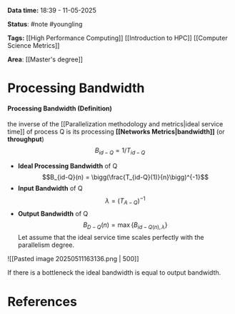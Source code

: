 **Data time:** 18:39 - 11-05-2025

**Status**: #note #youngling 

**Tags:** [[High Performance Computing]] [[Introduction to HPC]] [[Computer Science Metrics]]

**Area**: [[Master's degree]]
# Processing Bandwidth

#### Processing Bandwidth (Definition)
the inverse of the [[Parallelization methodology and metrics|ideal service time]] of process Q is its processing **[[Networks Metrics|bandwidth]]** (or **throughput**)
$$B_{id-Q} = 1 / T_{id-Q}$$


- **Ideal Processing Bandwidth** of Q
$$B_{id-Q}(n) = \bigg(\frac{T_{id-Q}(1)}{n}\bigg)^{-1}$$
- **Input Bandwidth** of Q
$$\lambda= (T_{A-Q})^{-1}$$
- **Output Bandwidth** of Q
$$B_{D-Q}(n) = \max\{B_{id-Q(n), \lambda}\}$$
Let assume that the ideal service time scales perfectly with the parallelism degree.

![[Pasted image 20250511163136.png | 500]]

If there is a bottleneck the ideal bandwidth is equal to output bandwidth. 
# References